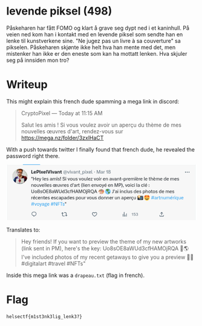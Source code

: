# levende piksel (498)

Påskeharen har fått FOMO og klart å grave seg dypt ned i et kaninhull. På veien ned kom han i kontakt med en levende piksel som sendte han en lenke til kunstverkene sine. "Ne jugez pas un livre à sa couverture" sa pikselen. Påskeharen skjønte ikke helt hva han mente med det, men mistenker han ikke er den eneste som kan ha mottatt lenken. Hva skjuler seg på innsiden mon tro?

# Writeup

This might explain this french dude spamming a mega link in discord: 

> CryptoPixel — Today at 11:15 AM
>
> Salut les amis ! Si vous voulez avoir un aperçu du thème de mes nouvelles œuvres d'art, rendez-vous sur https://mega.nz/folder/3zxlHaCT

With a push towards twitter I finally found that french dude, he revealed the password right there. 

![tweet](tweet.png)

Translates to: 

> Hey friends! If you want to preview the theme of my new artworks (link sent in PM), here's the key: Uo8sOE8aWUd3cfHAMOjRQA 🎨🌎 I've included photos of my recent getaways to give you a preview 📸🤩 #digitalart #travel #NFTs"

Inside this mega link was a `drapeau.txt` (flag in french). 

# Flag

```
helsectf{m1st3nk3lig_lenk3?}
```